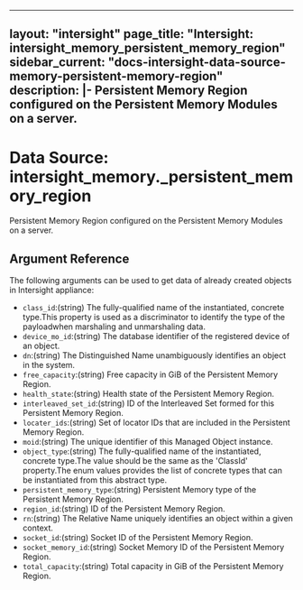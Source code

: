 
---
layout: "intersight"
page_title: "Intersight: intersight_memory_persistent_memory_region"
sidebar_current: "docs-intersight-data-source-memory-persistent-memory-region"
description: |-
Persistent Memory Region configured on the Persistent Memory Modules on a server.
---

# Data Source: intersight_memory._persistent_memory_region
Persistent Memory Region configured on the Persistent Memory Modules on a server.
## Argument Reference
The following arguments can be used to get data of already created objects in Intersight appliance:
* `class_id`:(string) The fully-qualified name of the instantiated, concrete type.This property is used as a discriminator to identify the type of the payloadwhen marshaling and unmarshaling data. 
* `device_mo_id`:(string) The database identifier of the registered device of an object. 
* `dn`:(string) The Distinguished Name unambiguously identifies an object in the system. 
* `free_capacity`:(string) Free capacity in GiB of the Persistent Memory Region. 
* `health_state`:(string) Health state of the Persistent Memory Region. 
* `interleaved_set_id`:(string) ID of the Interleaved Set formed for this Persistent Memory Region. 
* `locater_ids`:(string) Set of locator IDs that are included in the Persistent Memory Region. 
* `moid`:(string) The unique identifier of this Managed Object instance. 
* `object_type`:(string) The fully-qualified name of the instantiated, concrete type.The value should be the same as the 'ClassId' property.The enum values provides the list of concrete types that can be instantiated from this abstract type. 
* `persistent_memory_type`:(string) Persistent Memory type of the Persistent Memory Region. 
* `region_id`:(string) ID of the Persistent Memory Region. 
* `rn`:(string) The Relative Name uniquely identifies an object within a given context. 
* `socket_id`:(string) Socket ID of the Persistent Memory Region. 
* `socket_memory_id`:(string) Socket Memory ID of the Persistent Memory Region. 
* `total_capacity`:(string) Total capacity in GiB of the Persistent Memory Region. 
